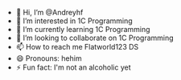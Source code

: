- 👋 Hi, I’m @Andreyhf
- 👀 I’m interested in 1C Programming
- 🌱 I’m currently learning 1C Programming
- 💞️ I’m looking to collaborate on 1C Programming
- 📫 How to reach me Flatworld123 DS
- 😄 Pronouns: hehim
- ⚡ Fun fact: I'm not an alcoholic yet

<!---
Andreyhf/Andreyhf is a ✨ special ✨ repository because its `README.md` (this file) appears on your GitHub profile.
You can click the Preview link to take a look at your changes.
--->
